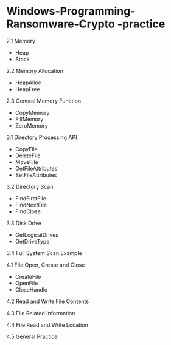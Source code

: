 # Windows-Programming-Ransomware-Crypto -practice

2.1 Memory
- Heap
- Stack

2.2 Memory Allocation
- HeapAlloc
- HeapFree

2.3 General Memory Function
- CopyMemory
- FillMemory
- ZeroMemory

3.1 Directory Processing API
- CopyFile
- DeleteFile
- MoveFile
- GetFileAttributes
- SetFileAttributes

3.2 Directory Scan
- FindFirstFile
- FindNextFile
- FindClose

3.3 Disk Drive
- GetLogicalDrives
- GetDriveType

3.4 Full System Scan Example

4.1 File Open, Create and Close
- CreateFile
- OpenFile
- CloseHandle

4.2 Read and Write File Contents

4.3 File Related Information

4.4 File Read and Write Location

4.5 General Practice